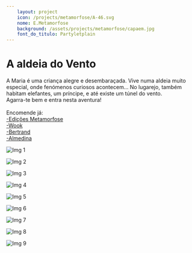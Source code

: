 ```yaml
---
    layout: project
    icon: /projects/metamorfose/A-46.svg
    nome: E.Metamorfose
    background: /assets/projects/metamorfose/capaem.jpg
    font_do_titulo: Partyletplain
---
```


# A aldeia do Vento

A Maria é uma criança alegre e desembaraçada. Vive numa aldeia muito especial, onde fenómenos curiosos acontecem… No lugarejo, também habitam elefantes, um príncipe, e até existe um túnel do vento. 
<br>Agarra-te bem e entra nesta aventura!
<br>
<br> Encomende já: 
<br>[-Edições Metamorfose](https://edicoesmetamorfose.pt/product/a-aldeia-do-vento/)
<br>[-Wook](https://www.wook.pt/livro/a-aldeia-do-vento-andreia-galhardo/27705698)
<br>[-Bertrand](https://www.bertrand.pt/pesquisa/aldeia+do+vento)
<br>[-Almedina](https://www.almedina.net/a-aldeia-do-vento-o-mist-rio-dos-postes-desaparecidos-1665763828.html)


![Img 1](/assets/projects/metamorfose/av1.jpg)

![Img 2](/assets/projects/metamorfose/av2.jpg)

![Img 3](/assets/projects/metamorfose/av3.jpg)

![Img 4](/assets/projects/metamorfose/av4.jpg)

![Img 5](/assets/projects/metamorfose/av5.jpg)

![Img 6](/assets/projects/metamorfose/av6.jpg)

![Img 7](/assets/projects/metamorfose/av7.jpg)

![Img 8](/assets/projects/metamorfose/av8.jpg)

![Img 9](/assets/projects/metamorfose/av9.jpg)
